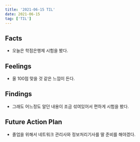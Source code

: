 ```yaml
---
title: '2021-06-15 TIL'
date: 2021-06-15
tag: ['TIL']
---
```


## Facts

- 오늘은 학점은행제 시험을 봤다.

## Feelings

- 올 100점 맞을 것 같은 느낌이 든다.

## Findings

- 그래도 어느정도 알던 내용이 조금 섞여있어서 편하게 시험을 봤다.

## Future Action Plan

- 졸업을 위해서 네트워크 관리사와 정보처리기사를 딸 준비를 해야겠다.
